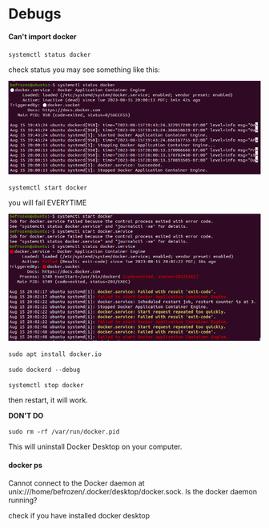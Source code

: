 # Debugs

#### Can't import docker

`systemctl status docker`

check status you may see something like this:

![image-20230816113051431](docker.assets/image-20230816113051431.png)

`systemctl start docker`

you will fail EVERYTIME

![image-20230816113139137](docker.assets/image-20230816113139137.png)

`sudo apt install docker.io`

`sudo dockerd --debug`

`systemctl stop docker`

then restart, it will work.

**DON'T DO**

`sudo rm -rf /var/run/docker.pid` 

This will uninstall Docker Desktop on your computer.



#### docker ps

Cannot connect to the Docker daemon at unix:///home/befrozen/.docker/desktop/docker.sock. Is the docker daemon running?

check if you have installed docker desktop